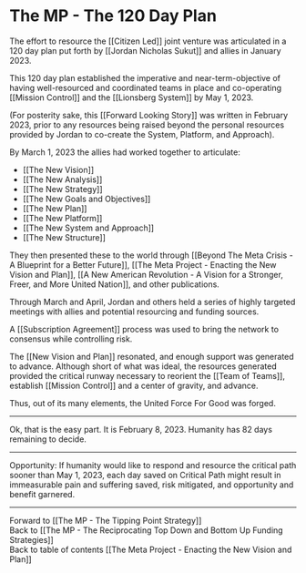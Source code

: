 # The MP - The 120 Day Plan

The effort to resource the [[Citizen Led]] joint venture was articulated in a 120 day plan put forth by [[Jordan Nicholas Sukut]] and allies in January 2023. 

This 120 day plan established the imperative and near-term-objective of having well-resourced and coordinated teams in place and co-operating [[Mission Control]] and the [[Lionsberg System]] by May 1, 2023. 

(For posterity sake, this [[Forward Looking Story]] was written in February 2023, prior to any resources being raised beyond the personal resources provided by Jordan to co-create the System, Platform, and Approach). 

By March 1, 2023 the allies had worked together to articulate: 
- [[The New Vision]]  
- [[The New Analysis]]  
- [[The New Strategy]] 
- [[The New Goals and Objectives]] 
- [[The New Plan]] 
- [[The New Platform]] 
- [[The New System and Approach]] 
- [[The New Structure]] 

They then presented these to the world through [[Beyond The Meta Crisis - A Blueprint for a Better Future]], [[The Meta Project - Enacting the New Vision and Plan]], [[A New American Revolution - A Vision for a Stronger, Freer, and More United Nation]], and other publications. 

Through March and April, Jordan and others held a series of highly targeted meetings with allies and potential resourcing and funding sources. 

A [[Subscription Agreement]] process was used to bring the network to consensus while controlling risk. 

The [[New Vision and Plan]] resonated, and enough support was generated to advance. Although short of what was ideal, the resources generated provided the critical runway necessary to reorient the [[Team of Teams]], establish [[Mission Control]] and a center of gravity, and advance. 

Thus, out of its many elements, the United Force For Good was forged. 

___
Ok, that is the easy part. It is February 8, 2023. Humanity has 82 days remaining to decide. 
___
Opportunity: If humanity would like to respond and resource the critical path sooner than May 1, 2023, each day saved on Critical Path might result in immeasurable pain and suffering saved, risk mitigated, and opportunity and benefit garnered. 

___

Forward to [[The MP - The Tipping Point Strategy]]    
Back to [[The MP - The Reciprocating Top Down and Bottom Up Funding Strategies]]      
Back to table of contents [[The Meta Project - Enacting the New Vision and Plan]]  
